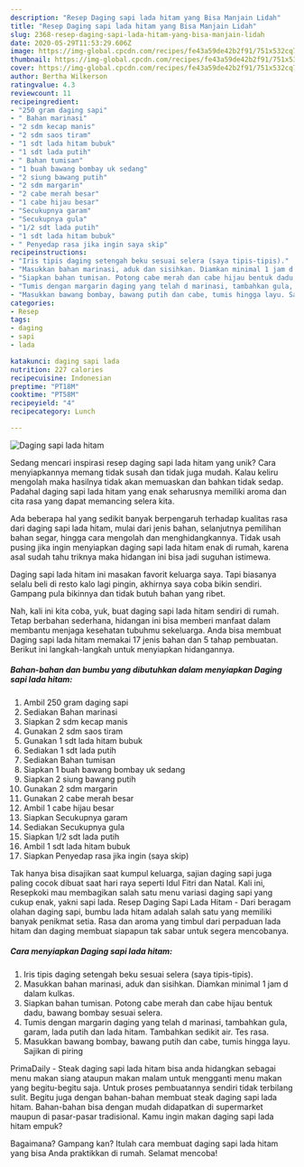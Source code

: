 ```yaml
---
description: "Resep Daging sapi lada hitam yang Bisa Manjain Lidah"
title: "Resep Daging sapi lada hitam yang Bisa Manjain Lidah"
slug: 2368-resep-daging-sapi-lada-hitam-yang-bisa-manjain-lidah
date: 2020-05-29T11:53:29.606Z
image: https://img-global.cpcdn.com/recipes/fe43a59de42b2f91/751x532cq70/daging-sapi-lada-hitam-foto-resep-utama.jpg
thumbnail: https://img-global.cpcdn.com/recipes/fe43a59de42b2f91/751x532cq70/daging-sapi-lada-hitam-foto-resep-utama.jpg
cover: https://img-global.cpcdn.com/recipes/fe43a59de42b2f91/751x532cq70/daging-sapi-lada-hitam-foto-resep-utama.jpg
author: Bertha Wilkerson
ratingvalue: 4.3
reviewcount: 11
recipeingredient:
- "250 gram daging sapi"
- " Bahan marinasi"
- "2 sdm kecap manis"
- "2 sdm saos tiram"
- "1 sdt lada hitam bubuk"
- "1 sdt lada putih"
- " Bahan tumisan"
- "1 buah bawang bombay uk sedang"
- "2 siung bawang putih"
- "2 sdm margarin"
- "2 cabe merah besar"
- "1 cabe hijau besar"
- "Secukupnya garam"
- "Secukupnya gula"
- "1/2 sdt lada putih"
- "1 sdt lada hitam bubuk"
- " Penyedap rasa jika ingin saya skip"
recipeinstructions:
- "Iris tipis daging setengah beku sesuai selera (saya tipis-tipis)."
- "Masukkan bahan marinasi, aduk dan sisihkan. Diamkan minimal 1 jam d dalam kulkas."
- "Siapkan bahan tumisan. Potong cabe merah dan cabe hijau bentuk dadu, bawang bombay sesuai selera."
- "Tumis dengan margarin daging yang telah d marinasi, tambahkan gula, garam, lada putih dan lada hitam. Tambahkan sedikit air. Tes rasa."
- "Masukkan bawang bombay, bawang putih dan cabe, tumis hingga layu. Sajikan di piring"
categories:
- Resep
tags:
- daging
- sapi
- lada

katakunci: daging sapi lada 
nutrition: 227 calories
recipecuisine: Indonesian
preptime: "PT18M"
cooktime: "PT58M"
recipeyield: "4"
recipecategory: Lunch

---
```



![Daging sapi lada hitam](https://img-global.cpcdn.com/recipes/fe43a59de42b2f91/751x532cq70/daging-sapi-lada-hitam-foto-resep-utama.jpg)

Sedang mencari inspirasi resep daging sapi lada hitam yang unik? Cara menyiapkannya memang tidak susah dan tidak juga mudah. Kalau keliru mengolah maka hasilnya tidak akan memuaskan dan bahkan tidak sedap. Padahal daging sapi lada hitam yang enak seharusnya memiliki aroma dan cita rasa yang dapat memancing selera kita.

Ada beberapa hal yang sedikit banyak berpengaruh terhadap kualitas rasa dari daging sapi lada hitam, mulai dari jenis bahan, selanjutnya pemilihan bahan segar, hingga cara mengolah dan menghidangkannya. Tidak usah pusing jika ingin menyiapkan daging sapi lada hitam enak di rumah, karena asal sudah tahu triknya maka hidangan ini bisa jadi suguhan istimewa.

Daging sapi lada hitam ini masakan favorit keluarga saya. Tapi biasanya selalu beli di resto kalo lagi pingin, akhirnya saya coba bikin sendiri. Gampang pula bikinnya dan tidak butuh bahan yang ribet.


Nah, kali ini kita coba, yuk, buat daging sapi lada hitam sendiri di rumah. Tetap berbahan sederhana, hidangan ini bisa memberi manfaat dalam membantu menjaga kesehatan tubuhmu sekeluarga. Anda bisa membuat Daging sapi lada hitam memakai 17 jenis bahan dan 5 tahap pembuatan. Berikut ini langkah-langkah untuk menyiapkan hidangannya.

<!--inarticleads1-->

##### Bahan-bahan dan bumbu yang dibutuhkan dalam menyiapkan Daging sapi lada hitam:

1. Ambil 250 gram daging sapi
1. Sediakan  Bahan marinasi
1. Siapkan 2 sdm kecap manis
1. Gunakan 2 sdm saos tiram
1. Gunakan 1 sdt lada hitam bubuk
1. Sediakan 1 sdt lada putih
1. Sediakan  Bahan tumisan
1. Siapkan 1 buah bawang bombay uk sedang
1. Siapkan 2 siung bawang putih
1. Gunakan 2 sdm margarin
1. Gunakan 2 cabe merah besar
1. Ambil 1 cabe hijau besar
1. Siapkan Secukupnya garam
1. Sediakan Secukupnya gula
1. Siapkan 1/2 sdt lada putih
1. Ambil 1 sdt lada hitam bubuk
1. Siapkan  Penyedap rasa jika ingin (saya skip)


Tak hanya bisa disajikan saat kumpul keluarga, sajian daging sapi juga paling cocok dibuat saat hari raya seperti Idul Fitri dan Natal. Kali ini, Resepkoki mau membagikan salah satu menu variasi daging sapi yang cukup enak, yakni sapi lada. Resep Daging Sapi Lada Hitam - Dari beragam olahan daging sapi, bumbu lada hitam adalah salah satu yang memiliki banyak penikmat setia. Rasa dan aroma yang timbul dari perpaduan lada hitam dan daging membuat siapapun tak sabar untuk segera mencobanya. 

<!--inarticleads2-->

##### Cara menyiapkan Daging sapi lada hitam:

1. Iris tipis daging setengah beku sesuai selera (saya tipis-tipis).
1. Masukkan bahan marinasi, aduk dan sisihkan. Diamkan minimal 1 jam d dalam kulkas.
1. Siapkan bahan tumisan. Potong cabe merah dan cabe hijau bentuk dadu, bawang bombay sesuai selera.
1. Tumis dengan margarin daging yang telah d marinasi, tambahkan gula, garam, lada putih dan lada hitam. Tambahkan sedikit air. Tes rasa.
1. Masukkan bawang bombay, bawang putih dan cabe, tumis hingga layu. Sajikan di piring


PrimaDaily - Steak daging sapi lada hitam bisa anda hidangkan sebagai menu makan siang ataupun makan malam untuk mengganti menu makan yang begitu-begitu saja. Untuk proses pembuatannya sendiri tidak terbilang sulit. Begitu juga dengan bahan-bahan membuat steak daging sapi lada hitam. Bahan-bahan bisa dengan mudah didapatkan di supermarket maupun di pasar-pasar tradisional. Kamu ingin makan daging sapi lada hitam empuk? 

Bagaimana? Gampang kan? Itulah cara membuat daging sapi lada hitam yang bisa Anda praktikkan di rumah. Selamat mencoba!

